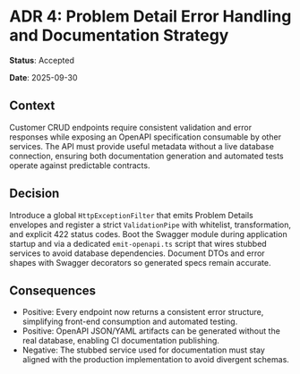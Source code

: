 # ADR 4: Problem Detail Error Handling and Documentation Strategy

**Status**: Accepted

**Date**: 2025-09-30

## Context
Customer CRUD endpoints require consistent validation and error responses while exposing an OpenAPI specification consumable by other services. The API must provide useful metadata without a live database connection, ensuring both documentation generation and automated tests operate against predictable contracts.

## Decision
Introduce a global `HttpExceptionFilter` that emits Problem Details envelopes and register a strict `ValidationPipe` with whitelist, transformation, and explicit 422 status codes. Boot the Swagger module during application startup and via a dedicated `emit-openapi.ts` script that wires stubbed services to avoid database dependencies. Document DTOs and error shapes with Swagger decorators so generated specs remain accurate.

## Consequences
- Positive: Every endpoint now returns a consistent error structure, simplifying front-end consumption and automated testing.
- Positive: OpenAPI JSON/YAML artifacts can be generated without the real database, enabling CI documentation publishing.
- Negative: The stubbed service used for documentation must stay aligned with the production implementation to avoid divergent schemas.

